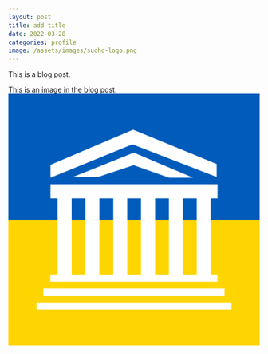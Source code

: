 ```yaml
---
layout: post
title: add title
date: 2022-03-28
categories: profile
image: /assets/images/sucho-logo.png
---
```

This is a blog post.

This is an image in the blog post.
![demo image](/assets/images/sucho-logo.png)
